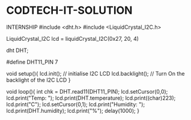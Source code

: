 # CODTECH-IT-SOLUTION
INTERNSHIP
#include <dht.h>
#include <LiquidCrystal_I2C.h>

LiquidCrystal_I2C  lcd = liquidCrystal_I2C(0x27, 20, 4)

dht DHT;

#define DHT11_PIN 7

void  setup(){
  lcd.init(); // initialise I2C LCD
  lcd.backlight(); // Turn On  the backlight of the I2C LCD
}

void loop(){
  int chk = DHT.read11(DHT11_PIN);
  lcd.setCursor(0,0); 
  lcd.print("Temp: ");
  lcd.print(DHT.temperature);
  lcd.print((char)223);
  lcd.print("C");
  lcd.setCursor(0,1);
  lcd.print("Humidity:  ");
  lcd.print(DHT.humidity);
  lcd.print("%");
  delay(1000);
}
